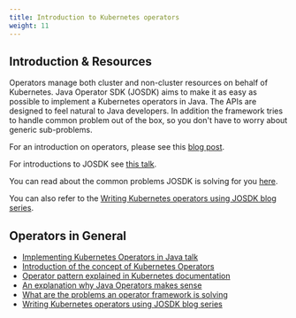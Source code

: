```yaml
---
title: Introduction to Kubernetes operators
weight: 11
---
```


## Introduction & Resources 

Operators manage both cluster and non-cluster resources on behalf of Kubernetes. Java
Operator SDK (JOSDK) aims to make it as easy as possible to implement a Kubernetes operators in Java.
The APIs are designed to feel natural to Java developers. In addition the framework tries to 
handle common problem out of the box, so you don't have to worry about generic sub-problems.

For an introduction on operators, please see this
[blog post](https://blog.container-solutions.com/kubernetes-operators-explained).

For introductions to JOSDK see [this talk](https://www.youtube.com/watch?v=CvftaV-xrB4).

You can read about the common problems JOSDK is solving for you
[here](https://blog.container-solutions.com/a-deep-dive-into-the-java-operator-sdk).

You can also refer to the
[Writing Kubernetes operators using JOSDK blog series](https://developers.redhat.com/articles/2022/02/15/write-kubernetes-java-java-operator-sdk).


## Operators in General
 - [Implementing Kubernetes Operators in Java talk](https://www.youtube.com/watch?v=CvftaV-xrB4)
 - [Introduction of the concept of Kubernetes Operators](https://blog.container-solutions.com/kubernetes-operators-explained)
 - [Operator pattern explained in Kubernetes documentation](https://kubernetes.io/docs/concepts/extend-kubernetes/operator/) 
 - [An explanation why Java Operators makes sense](https://blog.container-solutions.com/cloud-native-java-infrastructure-automation-with-kubernetes-operators)
 - [What are the problems an operator framework is solving](https://csviri.medium.com/deep-dive-building-a-kubernetes-operator-sdk-for-java-developers-5008218822cb)
 - [Writing Kubernetes operators using JOSDK blog series](https://developers.redhat.com/articles/2022/02/15/write-kubernetes-java-java-operator-sdk)
 
